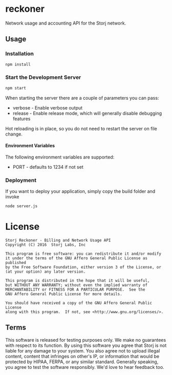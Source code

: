 # reckoner

Network usage and accounting API for the Storj network.

## Usage

### Installation

```bash
npm install
```

### Start the Development Server

```bash
npm start
```

When starting the server there are a couple of parameters you can pass:

- verbose - Enable verbose output
- release - Enable release mode, which will generally disable debugging features

Hot reloading is in place, so you do not need to restart the server on file change.

#### Environment Variables

The following environment variables are supported:

- PORT - defaults to 1234 if not set

### Deployment

If you want to deploy your application, simply copy the build folder and invoke

```bash
node server.js
```

# License

```
Storj Reckoner - Billing and Network Usage API
Copyright (C) 2016  Storj Labs, Inc

This program is free software: you can redistribute it and/or modify
it under the terms of the GNU Affero General Public License as published
by the Free Software Foundation, either version 3 of the License, or
(at your option) any later version.

This program is distributed in the hope that it will be useful,
but WITHOUT ANY WARRANTY; without even the implied warranty of
MERCHANTABILITY or FITNESS FOR A PARTICULAR PURPOSE.  See the
GNU Affero General Public License for more details.

You should have received a copy of the GNU Affero General Public License
along with this program.  If not, see <http://www.gnu.org/licenses/>.
```

## Terms

This software is released for testing purposes only. We make no guarantees with respect to its function. By using this software you agree that Storj is not liable for any damage to your system. You also agree not to upload illegal content, content that infringes on other's IP, or information that would be protected by HIPAA, FERPA, or any similar standard. Generally speaking, you agree to test the software responsibly. We'd love to hear feedback too.
